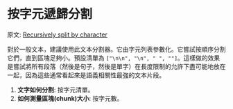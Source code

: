 # 按字元遞歸分割

原文: [Recursively split by character](https://python.langchain.com/docs/modules/data_connection/document_transformers/recursive_text_splitter)

對於一般文本，建議使用此文本分割器。它由字元列表參數化。它嘗試按順序分割它們，直到區塊足夠小。預設清單為 `["\n\n", "\n", " ", ""]`。這樣做的效果是嘗試將所有段落（然後是句子，然後是單字）在長度限制的允許下盡可能地放在一起，因為這些通常看起來是語義相關性最強的文本片段。

1. **文字如何分割**: 按字元清單。
2. **如何測量區塊(chunk)大小**: 按字元數。

